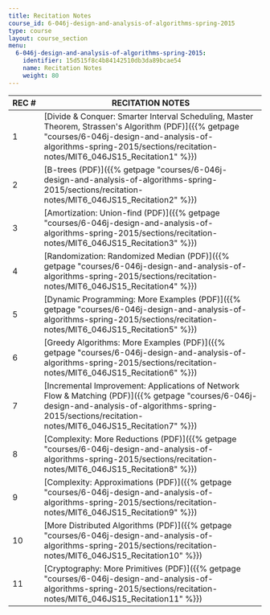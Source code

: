 ```yaml
---
title: Recitation Notes
course_id: 6-046j-design-and-analysis-of-algorithms-spring-2015
type: course
layout: course_section
menu:
  6-046j-design-and-analysis-of-algorithms-spring-2015:
    identifier: 15d515f8c4b84142510db3da89bcae54
    name: Recitation Notes
    weight: 80
---
```

| REC # | RECITATION NOTES |
| --- | --- |
| 1 | [Divide & Conquer: Smarter Interval Scheduling, Master Theorem, Strassen's Algorithm (PDF)]({{% getpage "courses/6-046j-design-and-analysis-of-algorithms-spring-2015/sections/recitation-notes/MIT6_046JS15_Recitation1" %}}) |
| 2 | [B-trees (PDF)]({{% getpage "courses/6-046j-design-and-analysis-of-algorithms-spring-2015/sections/recitation-notes/MIT6_046JS15_Recitation2" %}}) |
| 3 | [Amortization: Union-find (PDF)]({{% getpage "courses/6-046j-design-and-analysis-of-algorithms-spring-2015/sections/recitation-notes/MIT6_046JS15_Recitation3" %}}) |
| 4 | [Randomization: Randomized Median (PDF)]({{% getpage "courses/6-046j-design-and-analysis-of-algorithms-spring-2015/sections/recitation-notes/MIT6_046JS15_Recitation4" %}}) |
| 5 | [Dynamic Programming: More Examples (PDF)]({{% getpage "courses/6-046j-design-and-analysis-of-algorithms-spring-2015/sections/recitation-notes/MIT6_046JS15_Recitation5" %}}) |
| 6 | [Greedy Algorithms: More Examples (PDF)]({{% getpage "courses/6-046j-design-and-analysis-of-algorithms-spring-2015/sections/recitation-notes/MIT6_046JS15_Recitation6" %}}) |
| 7 | [Incremental Improvement: Applications of Network Flow & Matching (PDF)]({{% getpage "courses/6-046j-design-and-analysis-of-algorithms-spring-2015/sections/recitation-notes/MIT6_046JS15_Recitation7" %}}) |
| 8 | [Complexity: More Reductions (PDF)]({{% getpage "courses/6-046j-design-and-analysis-of-algorithms-spring-2015/sections/recitation-notes/MIT6_046JS15_Recitation8" %}}) |
| 9 | [Complexity: Approximations (PDF)]({{% getpage "courses/6-046j-design-and-analysis-of-algorithms-spring-2015/sections/recitation-notes/MIT6_046JS15_Recitation9" %}}) |
| 10 | [More Distributed Algorithms (PDF)]({{% getpage "courses/6-046j-design-and-analysis-of-algorithms-spring-2015/sections/recitation-notes/MIT6_046JS15_Recitation10" %}}) |
| 11 | [Cryptography: More Primitives (PDF)]({{% getpage "courses/6-046j-design-and-analysis-of-algorithms-spring-2015/sections/recitation-notes/MIT6_046JS15_Recitation11" %}})